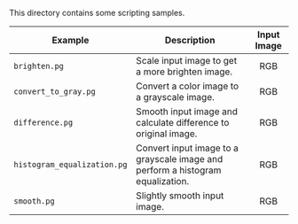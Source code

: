 This directory contains some scripting samples.

| Example | Description | Input Image |
|---------|-------------|:-----------:|
| `brighten.pg` | Scale input image to get a more brighten image. | RGB |
| `convert_to_gray.pg` | Convert a color image to a grayscale image. | RGB |
| `difference.pg` | Smooth input image and calculate difference to original image. | RGB |
| `histogram_equalization.pg` | Convert input image to a grayscale image and perform a histogram equalization. | RGB |
| `smooth.pg` | Slightly smooth input image. | RGB |
